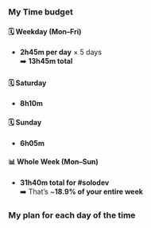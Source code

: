 ### My Time budget
#### 🗓 Weekday (Mon–Fri)
- **2h45m per day** × 5 days  
    ➡️ **13h45m total**
#### 🗓 Saturday
- **8h10m**
#### 🗓 Sunday
- **6h05m**
#### 📊 Whole Week (Mon–Sun)
- **31h40m total for #solodev**  
    ➡️ That’s ~**18.9% of your entire week**
### My plan for each day of the time



